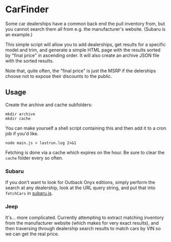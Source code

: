 # CarFinder

Some car dealerships have a common back end the pull inventory from, but you cannot search them all from e.g. the manufacturer's website. (Subaru is an example.)

This simple script will allow you to add dealerships, get results for a specific model and trim, and generate a simple HTML page with the results sorted by "final price" in ascending order. It will also create an archive JSON file with the sorted results.

Note that, quite often, the "final price" is just the MSRP if the delerships choose not to expose their discounts to the public.

## Usage 

Create the archive and cache subfolders:

```
mkdir archive
mkdir cache
```

You can make yourself a shell script containing this and then add it to a cron job if you'd like.

```
node main.js > lastrun.log 2>&1
```

Fetching is done via a cache which expires on the hour. Be sure to clear the `cache` folder every so often.

### Subaru

If you don't want to look for Outback Onyx editions, simply perform the search at any dealership, look at the URL query string, and put that into `fetchCars` in [subaru.js](subaru.js).

### Jeep

It's... more complicated. Currently attempting to extract matching inventory from the manufacturer website (which makes for very exact results), and then traversing through dealership search results to match cars by VIN so we can get the real price.

